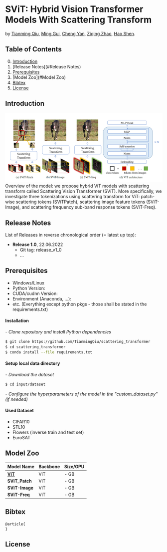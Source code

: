 # SViT: Hybrid Vision Transformer Models With Scattering Transform

by [Tianming Qiu](https://github.com/TianmingQiu), [Ming Gui](https://github.com/mgui7), [Cheng Yan](https://github.com/ChengYan97), [Ziqing Zhao](https://github.com/ZiqingZhao), [Hao Shen](https://www.fortiss.org/forschung/projekte/detail/machine-learning-lab).

## Table of Contents
0. [Introduction](#introduction)
0. [Release Notes](#Release Notes)
0. [Prerequisites](#Prerequisites)
0. [Model Zoo](#Model Zoo)
0. [Bibtex](#Bibtex)
0. [License](#License)

## Introduction
![image](SViT_framework.png)
Overview of the model: we propose hybrid ViT models with scattering transform called Scattering Vision Transformer (SViT). More specifically, we investigate three tokenizations using scattering transform for ViT: patch-wise scattering tokens (SViTPatch), scattering image feature tokens (SViT-Image), and scattering frequency sub-band response tokens (SViT-Freq). 

## Release Notes
List of Releases in reverse chronological order (= latest up top):
- **Release 1.0**, 22.06.2022
    - Git tag: release_v1_0
    - ...

## Prerequisites
- Windows/Linux
- Python Version: 
- CUDA/cudnn Version: 
- Environment (Anaconda, ...):  
- etc. (Everything except python pkgs - those shall be stated in the requirements.txt)

#### Installation

*- Clone repository and install Python dependencies*
```sh
$ git clone https://github.com/TianmingQiu/scattering_transformer
$ cd scattering_transformer
$ conda install --file requirements.txt 
```

#### Setup local data directory

*- Download the dataset*
```sh
$ cd input/dataset
```
*- Configure the hyperparameters of the model in the "custom_dataset.py" (if needed)*

#### Used Dataset
- CIFAR10 
- STL10
- Flowers (inverse train and test set)
- EuroSAT

## Model Zoo

| Model Name | Backbone | **Size/GPU**     
| ------ | ------ |------ 
| [**ViT**](https://github.com/google-research/vision_transformer) | ViT | - GB  
| **SViT_Patch**| ViT |  - GB   
| **SViT-Image** | ViT | - GB    
| **SViT-Freq** | ViT | - GB  

## Bibtex

```
@article{
}
```

## License



